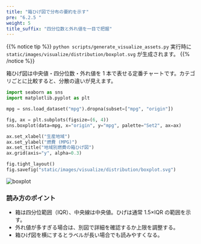 ```yaml
---
title: "箱ひげ図で分布の要約を示す"
pre: "6.2.5 "
weight: 5
title_suffix: "四分位数と外れ値を一目で把握"
---
```


{{% notice tip %}}
`python scripts/generate_visualize_assets.py` 実行時に
`static/images/visualize/distribution/boxplot.svg` が生成されます。
{{% /notice %}}

箱ひげ図は中央値・四分位数・外れ値を 1 本で表せる定番チャートです。カテゴリごとに比較すると、分散の違いが見えます。

```python
import seaborn as sns
import matplotlib.pyplot as plt

mpg = sns.load_dataset("mpg").dropna(subset=["mpg", "origin"])

fig, ax = plt.subplots(figsize=(6, 4))
sns.boxplot(data=mpg, x="origin", y="mpg", palette="Set2", ax=ax)

ax.set_xlabel("生産地域")
ax.set_ylabel("燃費 (MPG)")
ax.set_title("地域別燃費の箱ひげ図")
ax.grid(axis="y", alpha=0.3)

fig.tight_layout()
fig.savefig("static/images/visualize/distribution/boxplot.svg")
```

![boxplot](/images/visualize/distribution/boxplot.svg)

### 読み方のポイント

- 箱は四分位範囲（IQR）、中央線は中央値。ひげは通常 1.5×IQR の範囲を示す。
- 外れ値が多すぎる場合は、別図で詳細を確認するか上限を調整する。
- 箱ひげ図を横にするとラベルが長い場合でも読みやすくなる。
